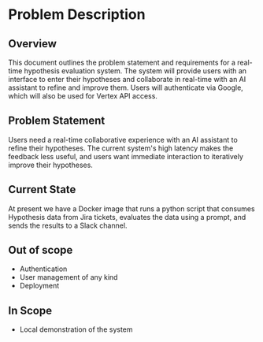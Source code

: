 # Problem Description

## Overview
This document outlines the problem statement and requirements for a real-time hypothesis evaluation system. The system will provide users with an interface to enter their hypotheses and collaborate in real-time with an AI assistant to refine and improve them. Users will authenticate via Google, which will also be used for Vertex API access.

## Problem Statement
Users need a real-time collaborative experience with an AI assistant to refine their hypotheses. The current system's high latency makes the feedback less useful, and users want immediate interaction to iteratively improve their hypotheses.

## Current State  
At present we have a Docker image that runs a python script that consumes Hypothesis data from Jira tickets, evaluates the data using a prompt, and sends the results to a Slack channel.

## Out of scope
- Authentication
- User management of any kind
- Deployment

## In Scope
- Local demonstration of the system